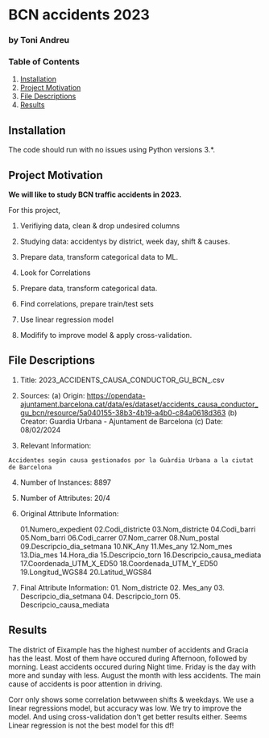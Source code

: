 # BCN accidents 2023

### by Toni Andreu

### Table of Contents

1. [Installation](#installation)
2. [Project Motivation](#motivation)
3. [File Descriptions](#files)
4. [Results](#results)

## Installation <a name="installation"></a>

The code should run with no issues using Python versions 3.*.

## Project Motivation<a name="motivation"></a>

**We will like to study BCN traffic accidents in 2023.**

For this project,

1. Verifiying data, clean & drop undesired columns
  
2. Studying data: accidentys by district, week day, shift & causes.

3. Prepare data, transform categorical data to ML.

4. Look for Correlations

5. Prepare data, transform categorical data.

6. Find correlations, prepare train/test sets

7. Use linear regression model

6. Modifify to improve model & apply cross-validation.


## File Descriptions <a name="files"></a>

  1. Title: 2023_ACCIDENTS_CAUSA_CONDUCTOR_GU_BCN_.csv

  2. Sources:
    (a) Origin:  https://opendata-ajuntament.barcelona.cat/data/es/dataset/accidents_causa_conductor_gu_bcn/resource/5a040155-38b3-4b19-a4b0-c84a0618d363
    (b) Creator:  Guardia Urbana - Ajuntament de Barcelona 
    (c) Date: 08/02/2024

  3. Relevant Information:

    Accidentes según causa gestionados por la Guàrdia Urbana a la ciutat de Barcelona

  4. Number of Instances: 8897

  5. Number of Attributes: 20/4

  6. Original Attribute Information:

      01.Numero_expedient
      02.Codi_districte
      03.Nom_districte
      04.Codi_barri
      05.Nom_barri
      06.Codi_carrer
      07.Nom_carrer
      08.Num_postal
      09.Descripcio_dia_setmana
      10.NK_Any 
      11.Mes_any
      12.Nom_mes
      13.Dia_mes
      14.Hora_dia
      15.Descripcio_torn
      16.Descripcio_causa_mediata
      17.Coordenada_UTM_X_ED50
      18.Coordenada_UTM_Y_ED50
      19.Longitud_WGS84
      20.Latitud_WGS84

  7. Final Attribute Information:
    01.   Nom_districte
    02.   Mes_any
    03.   Descripcio_dia_setmana
    04.   Descripcio_torn
    05.   Descripcio_causa_mediata


## Results<a name="results"></a>

The district of Eixample has the highest number of accidents and Gracia has the least. Most of them have occured during Afternoon, followed by morning. Least accidents occured during Night time. Friday is the day with more and sunday with less. August the month with less accidents. The main cause of accidents is poor attention in driving.

Corr only shows some correlation betwween shifts & weekdays. We use a linear regressions model, but accuracy was low. We try to improve the model. And using cross-validation don't get better results either. Seems Linear regression is not the best model for this df!




